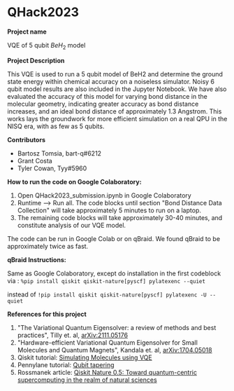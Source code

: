 # QHack2023

**Project name**

VQE of 5 qubit $BeH_{2}$ model

**Project Description**

This VQE is used to run a 5 qubit model of BeH2 and determine the ground state energy within chemical accuracy on a noiseless simulator. Noisy 6 qubit model results are also included in the Jupyter Notebook. We have also evaluated the accuracy of this model for varying bond distance in the molecular geometry, indicating greater accuracy as bond distance increases, and an ideal bond distance of approximately 1.3 Angstrom. This works lays the groundwork for more efficient simulation on a real QPU in the NISQ era, with as few as 5 qubits. 

**Contributors**

- Bartosz Tomsia, bart-q#6212
- Grant Costa
- Tyler Cowan, Tyy#5960


**How to run the code on Google Colaboratory:**

1. Open QHack2023_submission.ipynb in Google Colaboratory 
2. Runtime --> Run all. The code blocks until section "Bond Distance Data Collection" will take approximately 5 minutes to run on a laptop.
3. The remaining code blocks will take approximately 30-40 minutes, and constitute analysis of our VQE model. 

The code can be run in Google Colab or on qBraid. We found qBraid to be approximately twice as fast. 

**qBraid Instructions:**

Same as Google Colaboratory, except do installation in the first codeblock via :
`%pip install qiskit qiskit-nature[pyscf] pylatexenc --quiet`

instead of 
`!pip install qiskit qiskit-nature[pyscf] pylatexenc -U --quiet`

**References for this project**
1. "The Variational Quantum Eigensolver: a review of methods and best practices", Tilly et. al, [arXiv:2111.05176](https://arxiv.org/abs/2111.05176)
2. "Hardware-efficient Variational Quantum Eigensolver for Small Molecules and Quantum Magnets", Kandala et. al, [arXiv:1704.05018](https://arxiv.org/abs/1704.05018)
3. Qiskit tutorial: [Simulating Molecules using VQE](https://qiskit.org/textbook/ch-applications/vqe-molecules.html)
4. Pennylane tutorial: [Qubit tapering](https://pennylane.ai/qml/demos/tutorial_qubit_tapering.html)
5. Rossmanek article: [Qiskit Nature 0.5: Toward quantum-centric supercomputing in the realm of natural sciences](https://medium.com/qiskit/qiskit-nature-0-5-toward-quantum-centric-supercomputing-in-the-realm-of-natural-sciences-a2fe854737cf)
